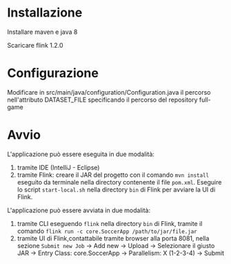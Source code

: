 # Installazione

Installare maven e java 8

Scaricare flink 1.2.0

# Configurazione

Modificare in src/main/java/configuration/Configuration.java il percorso nell'attributo DATASET_FILE specificando il percorso del repository full-game

# Avvio

L'applicazione può essere eseguita in due modalità:
1) tramite IDE (IntelliJ - Eclipse)
2) tramite Flink: creare il JAR del progetto con il comando `mvn install` eseguito da terminale nella directory contenente il file `pom.xml`. Eseguire lo script `start-local.sh` nella directory `bin` di Flink per avviare la UI di Flink.

L'applicazione può essere avviata in due modalità:
1) tramite CLI eseguendo `flink` nella directory `bin` di Flink, tramite il comando `flink run -c core.SoccerApp /path/to/jar/file.jar`
2) tramite UI di Flink,contattabile tramite browser alla porta 8081, nella sezione `Submit new Job` -> Add new -> Upload -> Selezionare il giusto JAR -> Entry Class: core.SoccerApp -> 	Parallelism: X (1-2-3-4) -> Submit
